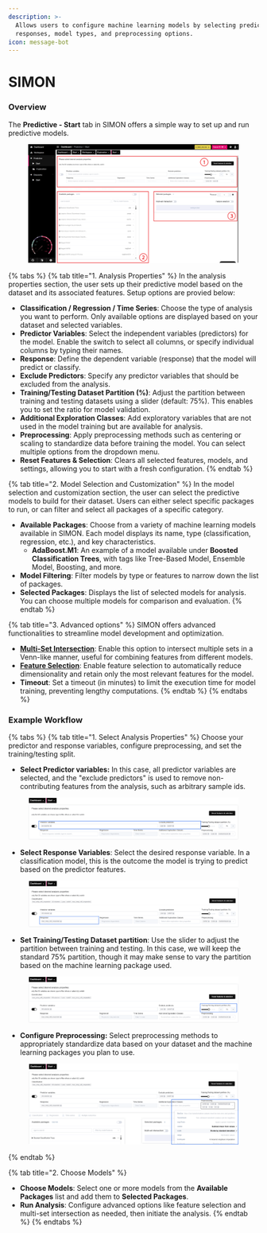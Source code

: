 ```yaml
---
description: >-
  Allows users to configure machine learning models by selecting predictors,
  responses, model types, and preprocessing options.
icon: message-bot
---
```


# SIMON

### Overview

The **Predictive - Start** tab in SIMON offers a simple way to set up and run predictive models.

<figure><img src="../../../.gitbook/assets/SIMON_Main_Medres-annotated.png" alt=""><figcaption></figcaption></figure>

{% tabs %}
{% tab title="1. Analysis Properties" %}
In the analysis properties section, the user sets up their predictive model based on the dataset and its associated features. Setup options are provied below:

* **Classification / Regression / Time Series**: Choose the type of analysis you want to perform. Only available options are displayed based on your dataset and selected variables.
* **Predictor Variables**: Select the independent variables (predictors) for the model. Enable the switch to select all columns, or specify individual columns by typing their names.
* **Response**: Define the dependent variable (response) that the model will predict or classify.
* **Exclude Predictors**: Specify any predictor variables that should be excluded from the analysis.
* **Training/Testing Dataset Partition (%)**: Adjust the partition between training and testing datasets using a slider (default: 75%). This enables you to set the ratio for model validation.
* **Additional Exploration Classes**: Add exploratory variables that are not used in the model training but are available for analysis.
* **Preprocessing**: Apply preprocessing methods such as centering or scaling to standardize data before training the model. You can select multiple options from the dropdown menu.
* **Reset Features & Selection**: Clears all selected features, models, and settings, allowing you to start with a fresh configuration.
{% endtab %}

{% tab title="2. Model Selection and Customization" %}
In the model selection and customization section, the user can select the predictive models to build for their dataset. Users can either select specific packages to run, or can filter and select all packages of a specific category.

* **Available Packages**: Choose from a variety of machine learning models available in SIMON. Each model displays its name, type (classification, regression, etc.), and key characteristics.
  * **AdaBoost.M1**: An example of a model available under **Boosted Classification Trees**, with tags like Tree-Based Model, Ensemble Model, Boosting, and more.
* **Model Filtering**: Filter models by type or features to narrow down the list of packages.
* **Selected Packages**: Displays the list of selected models for analysis. You can choose multiple models for comparison and evaluation.
{% endtab %}

{% tab title="3. Advanced options" %}
SIMON offers advanced functionalities to streamline model development and optimization.

* [**Multi-Set Intersection**](multiset-intersection.md): Enable this option to intersect multiple sets in a Venn-like manner, useful for combining features from different models.
* [**Feature Selection**](feature-selection.md): Enable feature selection to automatically reduce dimensionality and retain only the most relevant features for the model.
* **Timeout**: Set a timeout (in minutes) to limit the execution time for model training, preventing lengthy computations.
{% endtab %}
{% endtabs %}

### Example Workflow

{% tabs %}
{% tab title="1. Select Analysis Properties" %}
Choose your predictor and response variables, configure preprocessing, and set the training/testing split.

* **Select Predictor variables:** In this case, all predictor variables are selected, and the "exclude predictors" is used to remove non-contributing features from the analysis, such as arbitrary sample ids.&#x20;

<div align="center" data-full-width="true"><figure><img src="../../../.gitbook/assets/ML_Example_PredictorSelection.png" alt=""><figcaption></figcaption></figure></div>

* **Select Response Variables**: Select the desired response variable. In a classification model, this is the outcome the model is trying to predict based on the predictor features.

<figure><img src="../../../.gitbook/assets/ML_Example_ResponseSelection.png" alt=""><figcaption></figcaption></figure>

* **Set Training/Testing Dataset partition**: Use the slider to adjust the partition between training and testing. In this case, we will keep the standard 75% partition, though it may make sense to vary the partition based on the machine learning package used.

<div align="center" data-full-width="true"><figure><img src="../../../.gitbook/assets/ML_Example_Partition.png" alt=""><figcaption></figcaption></figure></div>

* **Configure Preprocessing:** Select preprocessing methods to appropriately standardize data based on your dataset and the machine learning packages you plan to use.

<figure><img src="../../../.gitbook/assets/ML_Example_Preprocessing.png" alt=""><figcaption></figcaption></figure>
{% endtab %}

{% tab title="2. Choose Models" %}
* **Choose Models**: Select one or more models from the **Available Packages** list and add them to **Selected Packages**.
* **Run Analysis**: Configure advanced options like feature selection and multi-set intersection as needed, then initiate the analysis.
{% endtab %}
{% endtabs %}
